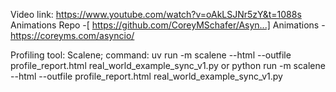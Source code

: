 Video link: https://www.youtube.com/watch?v=oAkLSJNr5zY&t=1088s
Animations Repo -[ https://github.com/CoreyMSchafer/Asyn...]
Animations - https://coreyms.com/asyncio/

Profiling tool: Scalene; command: uv run -m scalene --html --outfile profile_report.html real_world_example_sync_v1.py or python run -m scalene --html --outfile profile_report.html real_world_example_sync_v1.py
